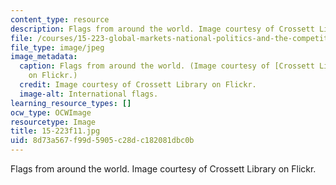 ```yaml
---
content_type: resource
description: Flags from around the world. Image courtesy of Crossett Library on Flickr.
file: /courses/15-223-global-markets-national-politics-and-the-competitive-advantage-of-firms-fall-2011/8d73a567f99d5905c28dc182081dbc0b_15-223f11.jpg
file_type: image/jpeg
image_metadata:
  caption: Flags from around the world. (Image courtesy of [Crossett Library](http://www.flickr.com/photos/crossettlibrary/4427211785/)
    on Flickr.)
  credit: Image courtesy of Crossett Library on Flickr.
  image-alt: International flags.
learning_resource_types: []
ocw_type: OCWImage
resourcetype: Image
title: 15-223f11.jpg
uid: 8d73a567-f99d-5905-c28d-c182081dbc0b
---
```

Flags from around the world. Image courtesy of Crossett Library on Flickr.

